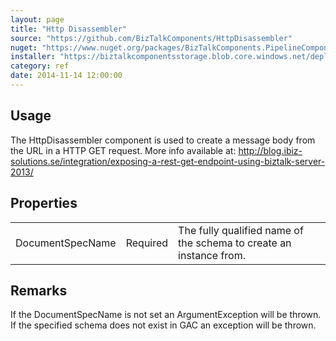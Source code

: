 ```yaml
---
layout: page
title: "Http Disassembler"
source: "https://github.com/BizTalkComponents/HttpDisassembler"
nuget: "https://www.nuget.org/packages/BizTalkComponents.PipelineComponents.HttpDisassembler/"
installer: "https://biztalkcomponentsstorage.blob.core.windows.net/deployments/Build/BizTalkComponents.PipelineComponents.HttpDisassembler_1.0.3.msi"
category: ref
date: 2014-11-14 12:00:00
---
```


## Usage ##
The HttpDisassembler component is used to create a message body from the URL in a HTTP GET request. More info available at: 
http://blog.ibiz-solutions.se/integration/exposing-a-rest-get-endpoint-using-biztalk-server-2013/

## Properties ##
<table class="properties">
    <tr>
        <td>DocumentSpecName</td>
        <td>Required</td>
        <td>The fully qualified name of the schema to create an instance from.</td>
    </tr>
</table>

## Remarks ##
If the DocumentSpecName is not set an ArgumentException will be thrown. If the specified schema does not exist in GAC an exception will be thrown.

